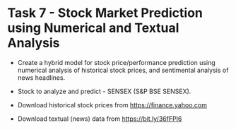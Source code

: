 # Task 7 - Stock Market Prediction using Numerical and Textual Analysis
* Create a hybrid model for stock price/performance prediction using numerical analysis of historical stock prices, and sentimental analysis of news headlines.

* Stock to analyze and predict - SENSEX (S&P BSE SENSEX).

* Download historical stock prices from https://finance.yahoo.com

* Download textual (news) data from https://bit.ly/36fFPI6
